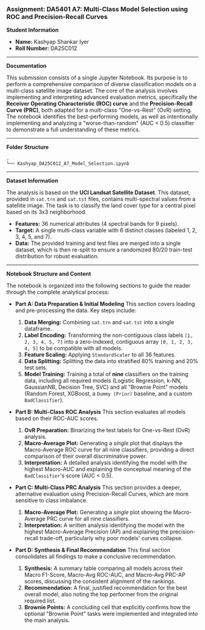 ### **Assignment: DA5401 A7: Multi-Class Model Selection using ROC and Precision-Recall Curves**

**Student Information**

  * **Name:** Kashyap Shankar Iyer
  * **Roll Number:** DA25C012

-----

**Documentation**

This submission consists of a single Jupyter Notebook. Its purpose is to perform a comprehensive comparison of diverse classification models on a multi-class satellite image dataset. The core of the analysis involves implementing and interpreting advanced evaluation metrics, specifically the **Receiver Operating Characteristic (ROC) curve** and the **Precision-Recall Curve (PRC)**, both adapted for a multi-class "One-vs-Rest" (OvR) setting. The notebook identifies the best-performing models, as well as intentionally implementing and analyzing a "worse-than-random" (AUC \< 0.5) classifier to demonstrate a full understanding of these metrics.

-----

**Folder Structure**

```
.
└── Kashyap_DA25C012_A7_Model_Selection.ipynb
```

-----

**Dataset Information**

The analysis is based on the **UCI Landsat Satellite Dataset**. This dataset, provided in `sat.trn` and `sat.tst` files, contains multi-spectral values from a satellite image. The task is to classify the land cover type for a central pixel based on its 3x3 neighborhood.

  * **Features:** 36 numerical attributes (4 spectral bands for 9 pixels).
  * **Target:** A single multi-class variable with 6 distinct classes (labeled 1, 2, 3, 4, 5, and 7).
  * **Data:** The provided training and test files are merged into a single dataset, which is then re-split to ensure a randomized 80/20 train-test distribution for robust evaluation.

-----

**Notebook Structure and Content**

The notebook is organized into the following sections to guide the reader through the complete analytical process:

  * **Part A: Data Preparation & Initial Modeling**
    This section covers loading and pre-processing the data. Key steps include:

    1.  **Data Merging:** Combining `sat.trn` and `sat.tst` into a single dataframe.
    2.  **Label Encoding:** Transforming the non-contiguous class labels `[1, 2, 3, 4, 5, 7]` into a zero-indexed, contiguous array `[0, 1, 2, 3, 4, 5]` to be compatible with all models.
    3.  **Feature Scaling:** Applying `StandardScaler` to all 36 features.
    4.  **Data Splitting:** Splitting the data into stratified 80% training and 20% test sets.
    5.  **Model Training:** Training a total of **nine** classifiers on the training data, including all required models (Logistic Regression, k-NN, GaussianNB, Decision Tree, SVC) and all "Brownie Point" models (Random Forest, XGBoost, a `Dummy (Prior)` baseline, and a custom `BadClassifier`).

  * **Part B: Multi-Class ROC Analysis**
    This section evaluates all models based on their ROC-AUC scores.

    1.  **OvR Preparation:** Binarizing the test labels for One-vs-Rest (OvR) analysis.
    2.  **Macro-Average Plot:** Generating a *single* plot that displays the Macro-Average ROC curve for all nine classifiers, providing a direct comparison of their overall discriminative power.
    3.  **Interpretation:** A detailed analysis identifying the model with the highest Macro-AUC and explaining the conceptual meaning of the `BadClassifier`'s score (AUC \< 0.5).

  * **Part C: Multi-Class PRC Analysis**
    This section provides a deeper, alternative evaluation using Precision-Recall Curves, which are more sensitive to class imbalance.

    1.  **Macro-Average Plot:** Generating a *single* plot showing the Macro-Average PRC curve for all nine classifiers.
    2.  **Interpretation:** A written analysis identifying the model with the highest Macro-Average Precision (AP) and explaining the precision-recall trade-off, particularly why poor models' curves collapse.

  * **Part D: Synthesis & Final Recommendation**
    This final section consolidates all findings to make a conclusive recommendation.

    1.  **Synthesis:** A summary table comparing all models across their Macro F1-Score, Macro-Avg ROC-AUC, and Macro-Avg PRC-AP scores, discussing the consistent alignment of the rankings.
    2.  **Recommendation:** A final, justified recommendation for the best overall model, also noting the top performer from the original required list.
    3.  **Brownie Points:** A concluding cell that explicitly confirms how the optional "Brownie Point" tasks were implemented and integrated into the main analysis.